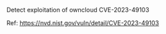Detect exploitation of owncloud CVE-2023-49103

Ref: https://nvd.nist.gov/vuln/detail/CVE-2023-49103
